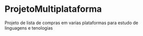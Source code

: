 # ProjetoMultiplataforma
Projeto de lista de compras em varias plataformas para estudo de linguagens e tenologias
